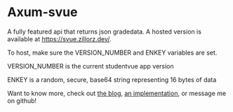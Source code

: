 # Axum-svue

A fully featured api that returns json gradedata. A hosted version is available at
https://svue.zillorz.dev/.

To host, make sure the VERSION_NUMBER and ENKEY variables are set.

VERSION_NUMBER is the current studentvue app version

ENKEY is a random, secure, base64 string representing 16 bytes of data

Want to know more, check out [the blog](https://zillorz.dev/blog/dev/gradevuer), [an implementation](https://gradevuer.pages.dev), or message me on github!
